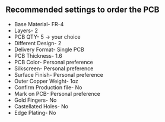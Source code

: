 ## Recommended settings to order the PCB 
- Base Material- FR-4
- Layers-  2
- PCB QTY- 5 -> your choice
- Different Design- 2
- Delivery Format- Single PCB
- PCB Thickness- 1.6
- PCB Color- Personal preference
- Silkscreen- Personal preference
- Surface Finish- Personal preference
- Outer Copper Weight- 1oz
- Confirm Production file- No
- Mark on PCB- Personal preference
- Gold Fingers- No
- Castellated Holes- No
- Edge Plating- No

